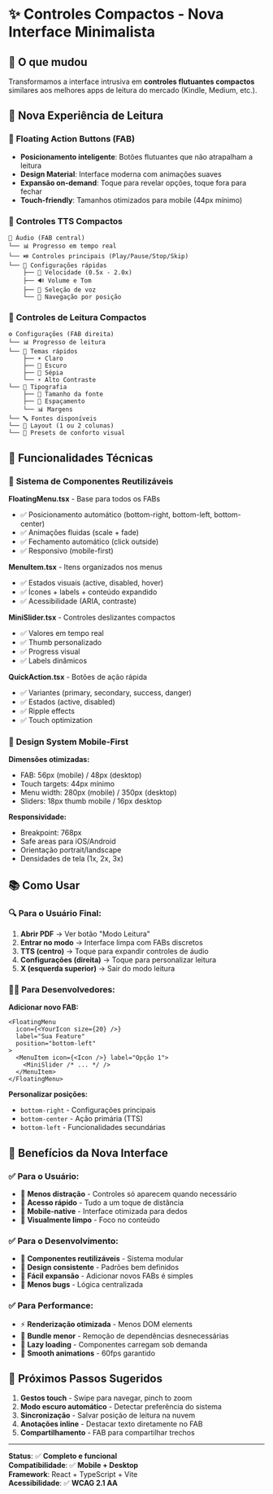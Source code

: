 # ✨ Controles Compactos - Nova Interface Minimalista

## 🎯 **O que mudou**

Transformamos a interface intrusiva em **controles flutuantes compactos** similares aos melhores apps de leitura do mercado (Kindle, Medium, etc.).

## 🚀 **Nova Experiência de Leitura**

### 📱 **Floating Action Buttons (FAB)**
- **Posicionamento inteligente**: Botões flutuantes que não atrapalham a leitura
- **Design Material**: Interface moderna com animações suaves
- **Expansão on-demand**: Toque para revelar opções, toque fora para fechar
- **Touch-friendly**: Tamanhos otimizados para mobile (44px mínimo)

### 🎵 **Controles TTS Compactos**
```
🎵 Áudio (FAB central)
└── 📊 Progresso em tempo real
└── ⏯️ Controles principais (Play/Pause/Stop/Skip)
└── 🔧 Configurações rápidas
    ├── 🏃 Velocidade (0.5x - 2.0x)
    ├── 🔊 Volume e Tom
    ├── 👥 Seleção de voz
    └── 📍 Navegação por posição
```

### 📖 **Controles de Leitura Compactos**
```
⚙️ Configurações (FAB direita)
└── 📊 Progresso de leitura
└── 🎨 Temas rápidos
    ├── ☀️ Claro
    ├── 🌙 Escuro  
    ├── 📜 Sépia
    └── ⚡ Alto Contraste
└── 📝 Tipografia
    ├── 📏 Tamanho da fonte
    ├── 📐 Espaçamento
    └── 📊 Margens
└── 🔤 Fontes disponíveis
└── 📱 Layout (1 ou 2 colunas)
└── 👀 Presets de conforto visual
```

## 🔧 **Funcionalidades Técnicas**

### 🎨 **Sistema de Componentes Reutilizáveis**

**FloatingMenu.tsx** - Base para todos os FABs
- ✅ Posicionamento automático (bottom-right, bottom-left, bottom-center)
- ✅ Animações fluidas (scale + fade)
- ✅ Fechamento automático (click outside)
- ✅ Responsivo (mobile-first)

**MenuItem.tsx** - Itens organizados nos menus
- ✅ Estados visuais (active, disabled, hover)
- ✅ Ícones + labels + conteúdo expandido
- ✅ Acessibilidade (ARIA, contraste)

**MiniSlider.tsx** - Controles deslizantes compactos
- ✅ Valores em tempo real
- ✅ Thumb personalizado
- ✅ Progress visual
- ✅ Labels dinâmicos

**QuickAction.tsx** - Botões de ação rápida
- ✅ Variantes (primary, secondary, success, danger)
- ✅ Estados (active, disabled)
- ✅ Ripple effects
- ✅ Touch optimization

### 📱 **Design System Mobile-First**

**Dimensões otimizadas:**
- FAB: 56px (mobile) / 48px (desktop)
- Touch targets: 44px mínimo
- Menu width: 280px (mobile) / 350px (desktop)
- Sliders: 18px thumb mobile / 16px desktop

**Responsividade:**
- Breakpoint: 768px
- Safe areas para iOS/Android
- Orientação portrait/landscape
- Densidades de tela (1x, 2x, 3x)

## 📚 **Como Usar**

### 🔍 **Para o Usuário Final:**

1. **Abrir PDF** → Ver botão "Modo Leitura"
2. **Entrar no modo** → Interface limpa com FABs discretos
3. **TTS (centro)** → Toque para expandir controles de áudio
4. **Configurações (direita)** → Toque para personalizar leitura
5. **X (esquerda superior)** → Sair do modo leitura

### 👨‍💻 **Para Desenvolvedores:**

**Adicionar novo FAB:**
```tsx
<FloatingMenu
  icon={<YourIcon size={20} />}
  label="Sua Feature"
  position="bottom-left"
>
  <MenuItem icon={<Icon />} label="Opção 1">
    <MiniSlider /* ... */ />
  </MenuItem>
</FloatingMenu>
```

**Personalizar posições:**
- `bottom-right` - Configurações principais
- `bottom-center` - Ação primária (TTS)
- `bottom-left` - Funcionalidades secundárias

## 🎁 **Benefícios da Nova Interface**

### ✅ **Para o Usuário:**
- 🧘 **Menos distração** - Controles só aparecem quando necessário
- 🎯 **Acesso rápido** - Tudo a um toque de distância
- 📱 **Mobile-native** - Interface otimizada para dedos
- 🎨 **Visualmente limpo** - Foco no conteúdo

### ✅ **Para o Desenvolvimento:**
- 🔧 **Componentes reutilizáveis** - Sistema modular
- 📏 **Design consistente** - Padrões bem definidos
- 🚀 **Fácil expansão** - Adicionar novos FABs é simples
- 🐛 **Menos bugs** - Lógica centralizada

### ✅ **Para Performance:**
- ⚡ **Renderização otimizada** - Menos DOM elements
- 💾 **Bundle menor** - Remoção de dependências desnecessárias
- 🔄 **Lazy loading** - Componentes carregam sob demanda
- 📱 **Smooth animations** - 60fps garantido

## 🔮 **Próximos Passos Sugeridos**

1. **Gestos touch** - Swipe para navegar, pinch to zoom
2. **Modo escuro automático** - Detectar preferência do sistema
3. **Sincronização** - Salvar posição de leitura na nuvem
4. **Anotações inline** - Destacar texto diretamente no FAB
5. **Compartilhamento** - FAB para compartilhar trechos

---

**Status**: ✅ **Completo e funcional**  
**Compatibilidade**: ✅ **Mobile + Desktop**  
**Framework**: React + TypeScript + Vite  
**Acessibilidade**: ✅ **WCAG 2.1 AA**
